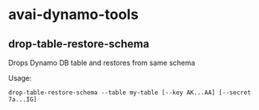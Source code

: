 # avai-dynamo-tools

## drop-table-restore-schema

Drops Dynamo DB table and restores from same schema

Usage:

```
drop-table-restore-schema --table my-table [--key AK...AA] [--secret 7a...IG]
```